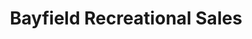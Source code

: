---
title: "Bayfield Recreational Sales"
url: /bayfield/bayfield-recreational-sales/
shop: caravan
---